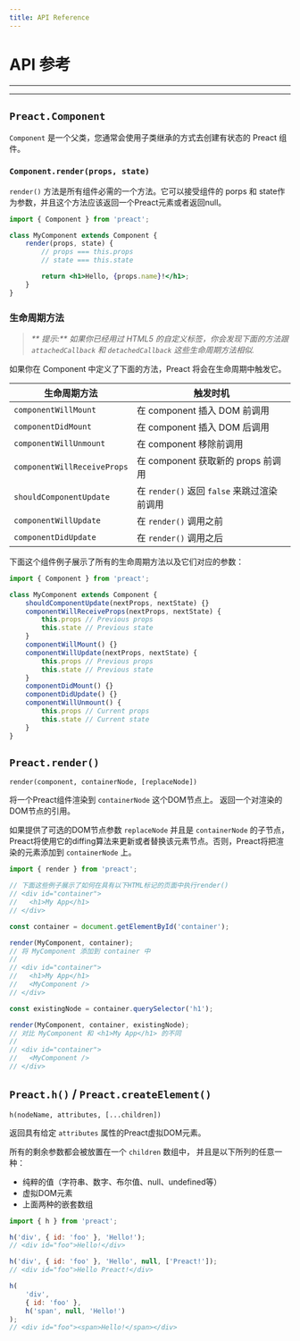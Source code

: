 ```yaml
---
title: API Reference
---
```


# API 参考

---

<div><toc></toc></div>

---

## `Preact.Component`

`Component` 是一个父类，您通常会使用子类继承的方式去创建有状态的 Preact 组件。

### `Component.render(props, state)`

`render()` 方法是所有组件必需的一个方法。它可以接受组件的 porps 和 state作为参数，并且这个方法应该返回一个Preact元素或者返回null。

```jsx
import { Component } from 'preact';

class MyComponent extends Component {
	render(props, state) {
		// props === this.props
		// state === this.state

		return <h1>Hello, {props.name}!</h1>;
	}
}
```
### 生命周期方法

> _** 提示:** 如果你已经用过 HTML5 的自定义标签，你会发现下面的方法跟 `attachedCallback` 和 `detachedCallback` 这些生命周期方法相似._

如果你在 Component 中定义了下面的方法，Preact 将会在生命周期中触发它。

| 生命周期方法                  | 触发时机                                 |
|-----------------------------|-----------------------------------------|
| `componentWillMount`        | 在 component 插入 DOM 前调用              |
| `componentDidMount`         | 在 component 插入 DOM 后调用              |
| `componentWillUnmount`      | 在 component 移除前调用                   |
| `componentWillReceiveProps` | 在 component 获取新的 props 前调用         |
| `shouldComponentUpdate`     | 在 `render()` 返回 `false` 来跳过渲染前调用 |
| `componentWillUpdate`       | 在 `render()`  调用之前                   |
| `componentDidUpdate`        | 在 `render()` 调用之后                    |

下面这个组件例子展示了所有的生命周期方法以及它们对应的参数：

```js
import { Component } from 'preact';

class MyComponent extends Component {
	shouldComponentUpdate(nextProps, nextState) {}
	componentWillReceiveProps(nextProps, nextState) {
		this.props // Previous props
		this.state // Previous state
	}
	componentWillMount() {}
	componentWillUpdate(nextProps, nextState) {
		this.props // Previous props
		this.state // Previous state
	}
	componentDidMount() {}
	componentDidUpdate() {}
	componentWillUnmount() {
		this.props // Current props
		this.state // Current state
	}
}
```

## `Preact.render()`

`render(component, containerNode, [replaceNode])`

将一个Preact组件渲染到 `containerNode` 这个DOM节点上。 返回一个对渲染的DOM节点的引用。

如果提供了可选的DOM节点参数 `replaceNode` 并且是 `containerNode` 的子节点，Preact将使用它的diffing算法来更新或者替换该元素节点。否则，Preact将把渲染的元素添加到 `containerNode` 上。

```js
import { render } from 'preact';

// 下面这些例子展示了如何在具有以下HTML标记的页面中执行render()
// <div id="container">
//   <h1>My App</h1>
// </div>

const container = document.getElementById('container');

render(MyComponent, container);
// 将 MyComponent 添加到 container 中
//
// <div id="container">
//   <h1>My App</h1>
//   <MyComponent />
// </div>

const existingNode = container.querySelector('h1');

render(MyComponent, container, existingNode);
// 对比 MyComponent 和 <h1>My App</h1> 的不同
//
// <div id="container">
//   <MyComponent />
// </div>
```

## `Preact.h()` / `Preact.createElement()`

`h(nodeName, attributes, [...children])`

返回具有给定 `attributes` 属性的Preact虚拟DOM元素。

所有的剩余参数都会被放置在一个 `children` 数组中， 并且是以下所列的任意一种：

- 纯粹的值（字符串、数字、布尔值、null、undefined等）
- 虚拟DOM元素
- 上面两种的嵌套数组

```js
import { h } from 'preact';

h('div', { id: 'foo' }, 'Hello!');
// <div id="foo">Hello!</div>

h('div', { id: 'foo' }, 'Hello', null, ['Preact!']);
// <div id="foo">Hello Preact!</div>

h(
	'div',
	{ id: 'foo' },
	h('span', null, 'Hello!')
);
// <div id="foo"><span>Hello!</span></div>
```
